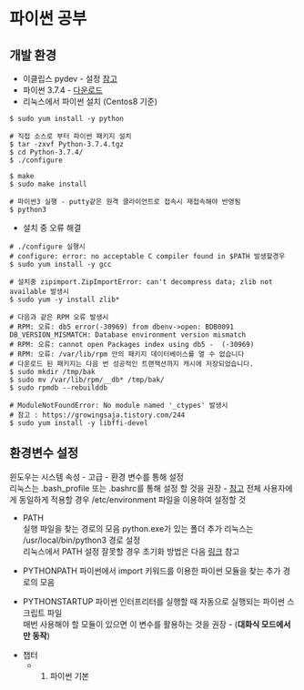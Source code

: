 # 파이썬 공부

## 개발 환경
* 이클립스 pydev - 설정 [참고](https://we-always-fight-with-code.tistory.com/35)
* 파이썬 3.7.4 - [다운로드](https://www.python.org/downloads/)
* 리눅스에서 파이썬 설치 (Centos8 기준)

```
$ sudo yum install -y python

# 직접 소스로 부터 파이썬 패키지 설치
$ tar -zxvf Python-3.7.4.tgz
$ cd Python-3.7.4/
$ ./configure

$ make
$ sudo make install

# 파이썬3 실행 - putty같은 원격 클라이언트로 접속시 재접속해야 반영됨
$ python3

```

* 설치 중 오류 해결

```
# ./configure 실행시 
# configure: error: no acceptable C compiler found in $PATH 발생할경우
$ sudo yum install -y gcc

# 설치중 zipimport.ZipImportError: can't decompress data; zlib not available 발생시
$ sudo yum -y install zlib*

# 다음과 같은 RPM 오류 발생시
# RPM: 오류: db5 error(-30969) from dbenv->open: BDB0091 DB_VERSION_MISMATCH: Database environment version mismatch
# RPM: 오류: cannot open Packages index using db5 -  (-30969)
# RPM: 오류: /var/lib/rpm 안의 패키지 데이터베이스를 열 수 없습니다
# 다운로드 된 패키지는 다음 번 성공적인 트랜잭션까지 캐시에 저장되었습니다.
$ sudo mkdir /tmp/bak
$ sudo mv /var/lib/rpm/__db* /tmp/bak/
$ sudo rpmdb --rebuilddb

# ModuleNotFoundError: No module named '_ctypes' 발생시
# 참고 : https://growingsaja.tistory.com/244
$ sudo yum install -y libffi-devel
```

## 환경변수 설정

윈도우는 시스템 속성 - 고급 - 환경 변수를 통해 설정  
리눅스는 .bash_profile 또는 .bashrc를 통해 설정 할 것을 권장 - [참고](https://somjang.tistory.com/entry/PythonUbuntu%EC%97%90%EC%84%9C-Python37-%ED%99%98%EA%B2%BD%EB%B3%80%EC%88%98-%EC%84%A4%EC%A0%95%ED%95%98%EA%B8%B0bashrc%ED%8C%8C%EC%9D%BC%EC%88%98%EC%A0%95)
전체 사용자에게 동일하게 적용할 경우 /etc/environment 파일을 이용하여 설정할 것  

* PATH  
실행 파일을 찾는 경로의 모음 python.exe가 있는 폴더 추가 
리눅스는 /usr/local/bin/python3 경로 설정  
리눅스에서 PATH 설정 잘못할 경우 초기화 방법은 다음 [링크](https://somjang.tistory.com/entry/Ubuntu-PATH%EA%B0%92-%EC%B4%88%EA%B8%B0%ED%99%94-%ED%95%98%EA%B8%B0) 참고

* PYTHONPATH
파이썬에서 import 키워드를 이용한 파이썬 모듈을 찾는 추가 경로의 모음

* PYTHONSTARTUP
파이썬 인터프리터를 실행할 때 자동으로 실행되는 파이썬 스크립트 파일  
매번 사용해야 할 모듈이 있으면 이 변수를 활용하는 것을 권장 - (**대화식 모드에서 만 동작**)

 - 챕터
     - 01. 파이썬 기본
